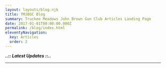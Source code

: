 ```yaml
---
layout: layouts/blog.njk
title: TMJBGC Blog
summary: Truckee Meadows John Brown Gun Club Articles Landing Page
date: 2017-01-01T00:00:00.000Z
permalink: /blog/index.html
eleventyNavigation:
  key: Articles
  order: 2
---
```

***..:: Latest  Updates ::..***

<hr class="border-b-2 border-gray-900 w-48 mb-4" />

